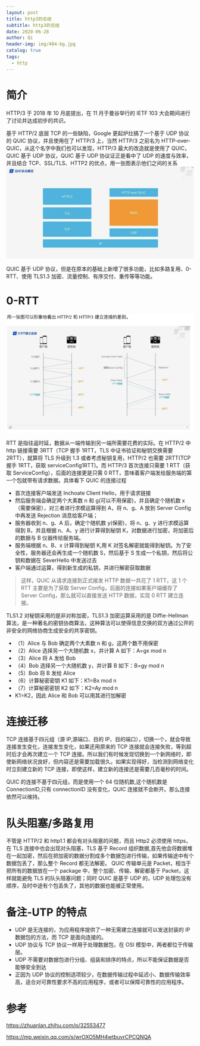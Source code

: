 ```yaml
---
layout: post
title: http3的总结
subtitle: http3的总结
date: 2020-06-28
author: Qi
header-img: img/404-bg.jpg
catalog: true
tags:
  - http
---
```


# 简介

HTTP/3 于 2018 年 10 月底提出，在 11 月于曼谷举行的 IETF 103 大会期间进行了讨论并达成初步的共识。

基于 HTTP/2 底层 TCP 的一些缺陷，Google 更起炉灶搞了一个基于 UDP 协议的 QUIC 协议，并且使用在了 HTTP/3 上，当然 HTTP/3 之前名为 HTTP-over-QUIC，从这个名字中我们也可以发现，HTTP/3 最大的改造就是使用了 QUIC，QUIC 基于 UDP 协议，QUIC 基于 UDP 协议证正是看中了 UDP 的速度与效率，并且结合 TCP、SSL/TLS、HTTP2 的优点，用一张图表示他们之间的关系
![Image text](/img/WechatIMG9.jpeg)

QUIC 基于 UDP 协议，但是在原本的基础上新增了很多功能，比如多路复用、0-RTT、使用 TLS1.3 加密、流量控制、有序交付、重传等等功能。

# 0-RTT

![Image text](/img/WechatIMG10.jpeg)

RTT 是指往返时延，数据从一端传输到另一端所需要花费的实际。在 HTTP/2 中 http 链接需要 3RTT（TCP 握手 1RTT，TLS 中证书验证和秘钥交换需要 2RTT），就算将 TLS 升级到 1.3 或者考虑秘钥复用，HTTP/2 也需要 2RTT(TCP 握手 1RTT，获取 serviceConfig1RTT)。而 HTTP/3 首次连接只需要 1 RTT（获取 ServiceConfig），后面的连接更是只需 0 RTT，意味着客户端发给服务端的第一个包就带有请求数据。具体看下 QUIC 的连接过程

- 首次连接客户端发送 Inchoate Client Hello，用于请求链接
- 然后服务端会确定两个大素数 n 和 g(可以不用保密)，并且确定个随机数 x（需要保密），对三者进行求模运算得到 A，将 n、g、A 放到 Server Config 中再发送 Rejection 消息给客户端；
- 服务器收到 n、g、A 后，确定个随机数 y(保密)，将 n、g、y 进行求模运算得到 B，并且根据 n、A、y 进行计算得到秘钥 K，对数据进行加密，将加密后的数据与 B 仪器传给服务端。
- 服务端根据 n、B、x 计算得到秘钥 K,用 K 对签名解密就能得到秘钥。为了安全性，服务器还会再生成一个随机数 S，然后基于 S 生成一个私钥，然后将公钥和数据在 SeverHello 中发送过去
- 客户端通过运算，得到新生成的私钥，并进行解密获取数据

> 这样，QUIC 从请求连接到正式接发 HTTP 数据一共花了 1 RTT，这 1 个 RTT 主要是为了获取 Server Config，后面的连接如果客户端缓存了 Server Config，那么就可以直接发送 HTTP 数据，实现 0 RTT 建立连接。

TLS1.2 对秘钥采用的是非对称加密，TLS1.3 加密运算采用的是 Diffie-Hellman 算法，是一种著名的密钥协商算法，这种算法可以使得信息交换的双方通过公开的非安全的网络协商生成安全的共享密钥。

- （1）Alice 与 Bob 确定两个大素数 n 和 g，这两个数不用保密
- （2）Alice 选择另一个大随机数 x，并计算 A 如下：A=gx mod n
- （3）Alice 将 A 发给 Bob
- （4）Bob 选择另一个大随机数 y，并计算 B 如下：B=gy mod n
- （5）Bob 将 B 发给 Alice
- （6）计算秘密密钥 K1 如下：K1=Bx mod n
- （7）计算秘密密钥 K2 如下：K2=Ay mod n
- K1=K2，因此 Alice 和 Bob 可以用其进行加解密

# 连接迁移

TCP 连接基于四元组（源 IP,源端口、目的 IP、目的端口），切换一个，就会导致连接发生变化，连接发生变化，如果还用原来的 TCP 连接就会连接失败，等到超时后才会再次建立一个 TCP 连接。所以我们有时候发现切换到一个新网络时，即使新网络状况良好，但内容还是需要加载很久。如果实现得好，当检测到网络变化时立刻建立新的 TCP 连接，即使这样，建立新的连接还是需要几百毫秒的时间。

QUIC 的连接不基于四元组，而是使用一个 64 位随机数,这个随机数是 ConnectionID,只有 connectionID 没有变化，QUIC 连接就不会断开。那么连接依然可以维持。

# 队头阻塞/多路复用

不管是 HTTP/2 和 http1.1 都会有对头阻塞的问题，而且 Http2 必须使用 https，在 TLS 连接中也会出现对头阻塞，TLS 基于 Record 组织数据,首先他会将数据堆在一起加密，然后在把加密的数据分割成多个数据包进行传输，如果传输途中有个数据包丢了，那么整个 Record 都无法解密。
QUIC 传输单元是 Packet，相当于把所有的数据放在一个 package 中，整个加密、传输、解密都基于 Packet，这样就能避免 TLS 的队头阻塞问题；同时 QUIC 是基于 UDP 的，UDP 处理包没有顺序，及时中途有个包丢失了，其他的数据也能被正常使用。

# 备注-UTP 的特点

- UDP 是无连接的，为应用程序提供了一种无需建立连接就可以发送封装的 IP 数据包的方法，而 TCP 是面向连接的。
- UDP 协议与 TCP 协议一样用于处理数据包，在 OSI 模型中，两者都位于传输层。
- UDP 不需要对数据包进行分组、组装和排序的特点，所以不能保证数据是否能够安全到达
- 正因为 UDP 协议的控制选项较少，在数据传输过程中延迟小、数据传输效率高，适合对可靠性要求不高的应用程序，或者可以保障可靠性的应用程序。

# 参考

https://zhuanlan.zhihu.com/p/32553477

https://mp.weixin.qq.com/s/wrOXO5MH4wtbuvrCPCQNQA
